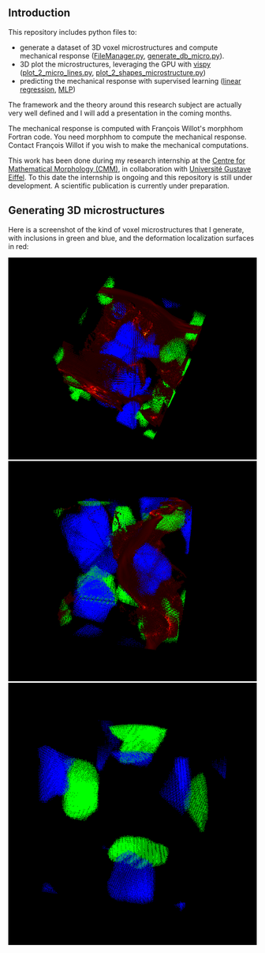 ## Introduction

This repository includes python files to: 
  * generate a dataset of 3D voxel microstructures and compute mechanical response ([FileManager.py](FileManager.py), [generate_db_micro.py](generate_db_micro.py)).
  * 3D plot the microstructures, leveraging the GPU with [vispy](https://vispy.org/) ([plot_2_micro_lines.py](plot_2_micro_lines.py), [plot_2_shapes_microstructure.py](plot_2_shapes_microstructure.py))
  * predicting the mechanical response with supervised learning ([linear regression](linear_regression.ipynb), [MLP](MLP_prototype.ipynb))

The framework and the theory around this research subject are actually very well defined and I will add a presentation in the coming months.

The mechanical response is computed with François Willot's morphhom Fortran code. You need morphhom to compute the mechanical response. Contact François Willot if you wish to make the mechanical computations.

This work has been done during my research internship at the [Centre for Mathematical Morphology (CMM)](https://www.cmm.minesparis.psl.eu/en/home/), in collaboration with [Université Gustave Eiffel](https://www.univ-gustave-eiffel.fr/). To this date the internship is ongoing and this repository is still under development. A scientific publication is currently under preparation.



## Generating 3D microstructures

Here is a screenshot of the kind of voxel microstructures that I generate, with inclusions in green and blue, and the deformation localization surfaces in red:

![](images/micro_example1.png)![](images/micro_example2.png)![](images/artificial_microstructure.png)

